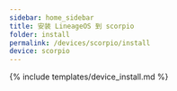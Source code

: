 ```yaml
---
sidebar: home_sidebar
title: 安装 LineageOS 到 scorpio
folder: install
permalink: /devices/scorpio/install
device: scorpio
---
```

{% include templates/device_install.md %}
